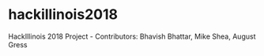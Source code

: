 # hackillinois2018
HackIllinois 2018 Project - Contributors: Bhavish Bhattar, Mike Shea, August Gress
